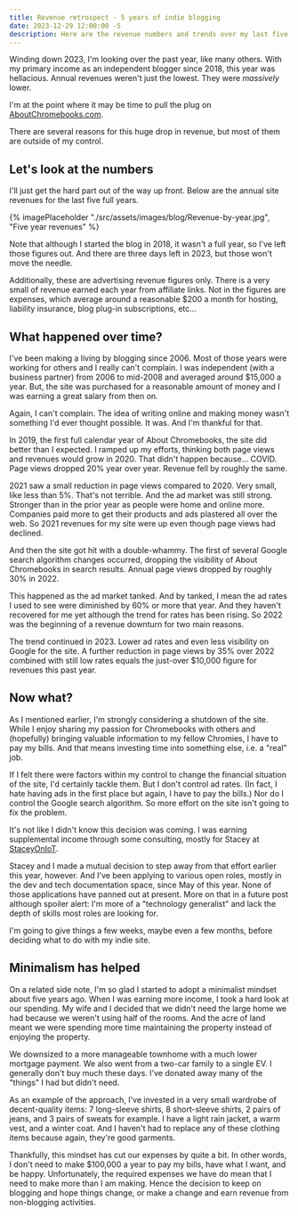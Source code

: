 ```yaml
---
title: Revenue retrospect - 5 years of indie blogging
date: 2023-12-29 12:00:00 -5
description: Here are the revenue numbers and trends over my last five years of indie blogging. They tell a sad story that may end soon.
---
```

Winding down 2023, I'm looking over the past year, like many others. With my primary income as an independent blogger since 2018, this year was hellacious. Annual revenues weren't just the lowest. They were _massively_ lower. 

I'm at the point where it may be time to pull the plug on [AboutChromebooks.com](https://www.aboutchromebooks.com). 

There are several reasons for this huge drop in revenue, but most of them are outside of my control.

## Let's look at the numbers ##

I'll just get the hard part out of the way up front. Below are the annual site revenues for the last five full years. 

{% imagePlaceholder "./src/assets/images/blog/Revenue-by-year.jpg", "Five year revenues" %}

Note that although I started the blog in 2018, it wasn't a full year, so I've left those figures out. And there are three days left in 2023, but those won't move the needle.

Additionally, these are advertising revenue figures only. There is a very small of revenue earned each year from affiliate links. Not in the figures are expenses, which average around a reasonable $200 a month for hosting, liability insurance, blog plug-in subscriptions, etc...

## What happened over time? ##

I've been making a living by blogging since 2006. Most of those years were working for others and I really can't complain. I was independent (with a business partner) from 2006 to mid-2008 and averaged around $15,000 a year. But, the site was purchased for a reasonable amount of money and I was earning a great salary from then on. 

Again, I can't complain. The idea of writing online and making money wasn't something I'd ever thought possible. It was. And I'm thankful for that.

In 2019, the first full calendar year of About Chromebooks, the site did better than I expected. I ramped up my efforts, thinking both page views and revenues would grow in 2020. That didn't happen because... COVID. Page views dropped 20% year over year. Revenue fell by roughly the same.

2021 saw a small reduction in page views compared to 2020. Very small, like less than 5%. That's not terrible. And the ad market was still strong. Stronger than in the prior year as people were home and online more. Companies paid more to get their products and ads plastered all over the web. So 2021 revenues for my site were up even though page views had declined.

And then the site got hit with a double-whammy. The first of several Google search algorithm changes occurred, dropping the visibility of About Chromebooks in search results. Annual page views dropped by roughly 30% in 2022.

This happened as the ad market tanked. And by tanked, I mean the ad rates I used to see were diminished by 60% or more that year. And they haven't recovered for me yet although the trend for rates has been rising. So 2022 was the beginning of a revenue downturn for two main reasons.

The trend continued in 2023. Lower ad rates and even less visibility on Google for the site. A further reduction in page views by 35% over 2022 combined with still low rates equals the just-over $10,000 figure for revenues this past year.

## Now what? ##

As I mentioned earlier, I'm strongly considering a shutdown of the site. While I enjoy sharing my passion for Chromebooks with others and (hopefully) bringing valuable information to my fellow Chromies, I have to pay my bills. And that means investing time into something else, i.e. a "real" job.

If I felt there were factors within my control to change the financial situation of the site, I'd certainly tackle them. But I don't control ad rates. (In fact, I hate having ads in the first place but again, I have to pay the bills.) Nor do I control the Google search algorithm. So more effort on the site isn't going to fix the problem.

It's not like I didn't know this decision was coming. I was earning supplemental income through some consulting, mostly for Stacey at [StaceyOnIoT](https://www.staceyoniot.com). 

Stacey and I made a mutual decision to step away from that effort earlier this year, however. And I've been applying to various open roles, mostly in the dev and tech documentation space, since May of this year. None of those applications have panned out at present. More on that in a future post although spoiler alert: I'm more of a "technology generalist" and lack the depth of skills most roles are looking for.

I'm going to give things a few weeks, maybe even a few months, before deciding what to do with my indie site.

## Minimalism has helped ##

On a related side note, I'm so glad I started to adopt a minimalist mindset about five years ago. When I was earning more income, I took a hard look at our spending. My wife and I decided that we didn't need the large home we had because we weren't using half of the rooms. And the acre of land meant we were spending more time maintaining the property instead of enjoying the property.

We downsized to a more manageable townhome with a much lower mortgage payment. We also went from a two-car family to a single EV. I generally don't buy much these days. I've donated away many of the "things" I had but didn't need. 

As an example of the approach, I've invested in a very small wardrobe of decent-quality items: 7 long-sleeve shirts, 8 short-sleeve shirts, 2 pairs of jeans, and 3 pairs of sweats for example. I have a light rain jacket, a warm vest, and a winter coat. And I haven't had to replace any of these clothing items because again, they're good garments. 

Thankfully, this mindset has cut our expenses by quite a bit. In other words, I don't need to make $100,000 a year to pay my bills, have what I want, and be happy. Unfortunately, the required expenses we have do mean that I need to make more than I am making. Hence the decision to keep on blogging and hope things change, or make a change and earn revenue from non-blogging activities.
